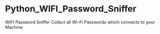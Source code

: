 # Python_WIFI_Password_Sniffer
WIFI Password Sniffer Collect all Wi-Fi Passwords which connects to your Machine

